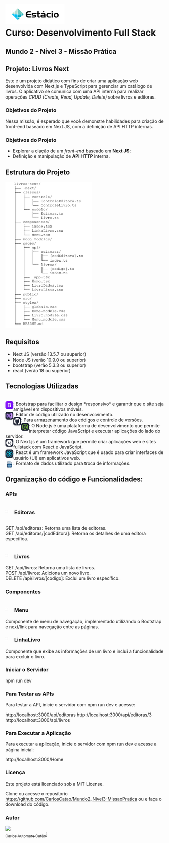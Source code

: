 <img src="./src/assets/images/logoEstacio.png" align="left" height="64px" /><br><br>
# Curso: Desenvolvimento Full Stack
## Mundo 2 - Nível 3 - Missão Prática

## Projeto: Livros Next

Este é um projeto didático com fins de criar uma aplicação web desenvolvida com Next.js e TypeScript para gerenciar um catálogo de livros. O aplicativo se comunica com uma API interna para realizar operações *CRUD (Create, Read, Update, Delete)* sobre livros e editoras.

### Objetivos do Projeto

Nessa missão, é esperado que você demonstre habilidades para criação de
front-end baseado em Next JS, com a definição de API HTTP internas.
### Objetivos do Projeto

* Explorar a ciação de um *front-end* baseado em **Next JS**;
* Definição e manipulação de **API HTTP** interna.

## Estrutura do Projeto

![Estrutura](src/assets/images/Estrutura.png)
<br> 


## Requisitos

- Next JS (versão 13.5.7 ou superior)
- Node JS (verão 10.9.0 ou superior)
- bootstrap (verão 5.3.3 ou superior)
- react (verão 18 ou superior)

## Tecnologias Utilizadas
<br>
<img src="./src/assets/images/Bootstrap.png" align="left" height="25px" />:  Bootstrap para facilitar o design *responsivo* e garantir que o site seja amigável em dispositivos móveis.<br>
<img src="./src/assets/images/VisualStudio-Dark.png" align="left" height="25px" />: Editor de código utilizado no desenvolvimento.<br>
<img src="./src/assets/images/Github-Dark.png" align="left" height="25px" />: Para armazenamento dos códigos e controle de versões.<br>
<img src="./src/assets/images/NodeJS-Dark.png" align="left" height="25px" />: O Node.js é uma plataforma de desenvolvimento que permite interpretar código JavaScript e executar aplicações do lado do servidor.<br>
<img src="./src/assets/images/NextJS-Dark.png" align="left" height="25px" />: O Next.js é um framework que permite criar aplicações web e sites fullstack com React e JavaScript.<br>
<img src="./src/assets/images/React-Dark.png" align="left" height="25px" />: React é um framework JavaScript que é usado para criar interfaces de usuário (UI) em aplicativos web.<br>
<img src="./src/assets/images/json.png" align="left" height="25px" />: Formato de dados utilizado para troca de informações.<br>


## Organização do código e Funcionalidades: 

### APIs
<div style="display: flex; align-items: center;">

  <img src="./src/assets/images/square.png" alt="Descrição da Imagem" style="width: 8px; margin-right: 20px;"/>

  <div>
    <h3>Editoras</h3>
    <p></p>
  </div>

</div>

GET /api/editoras: Retorna uma lista de editoras.<br> 
GET /api/editoras/[codEditora]: Retorna os detalhes de uma editora específica.

<div style="display: flex; align-items: center;">

  <img src="./src/assets/images/square.png" alt="Descrição da Imagem" style="width: 8px; margin-right: 20px;"/>

  <div>
    <h3>Livros</h3>
    <p></p>
  </div>

</div>
GET /api/livros: Retorna uma lista de livros.<br>
POST /api/livros: Adiciona um novo livro.<br>
DELETE /api/livros/[codigo]: Exclui um livro específico.

### Componentes
<div style="display: flex; align-items: center;">

  <img src="./src/assets/images/square.png" alt="Descrição da Imagem" style="width: 8px; margin-right: 20px;"/>

  <div>
    <h3>Menu</h3>
    <p></p>
  </div>

</div>
Componente de menu de navegação, implementado utilizando o Bootstrap e next/link para navegação entre as páginas.
<div style="display: flex; align-items: center;">

  <img src="./src/assets/images/square.png" alt="Descrição da Imagem" style="width: 8px; margin-right: 20px;"/>

  <div>
    <h3>LinhaLivro</h3>
    <p></p>
  </div>

</div>
Componente que exibe as informações de um livro e inclui a funcionalidade para excluir o livro.


### Iniciar o Servidor

npm run dev

### Para Testar as APIs

Para testar a API, inicie o servidor com npm run dev e acesse:

http://localhost:3000/api/editoras
http://localhost:3000/api/editoras/3
http://localhost:3000/api/livros

### Para Executar a Aplicação

Para executar a aplicação, inicie o servidor com npm run dev e acesse a página inicial:

http://localhost:3000/Home

### Licença

Este projeto está licenciado sob a MIT License.

Clone ou acesse o repositório https://github.com/CarlosCatao/Mundo2_Nivel3-MissaoPratica ou e faça o download do código.

### Autor

[<img loading="lazy" src="https://avatars.githubusercontent.com/u/69771619?v=4" width=115><br><sub>Carlos Automare Catão</sub>](https://github.com/CarlosCatao)]